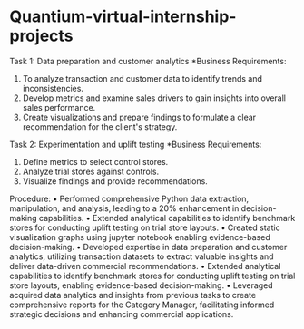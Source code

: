 # Quantium-virtual-internship-projects

Task 1:  Data preparation and customer analytics
*Business Requirements:
 1. To analyze transaction and customer data to identify trends and inconsistencies.
 2. Develop metrics and examine sales drivers to gain insights into overall sales performance.
 3. Create visualizations and prepare findings to formulate a clear recommendation for the 
    client's strategy.
    
Task 2: Experimentation and uplift testing
*Business Requirements:
 1. Define metrics to select control stores.
 2. Analyze trial stores against controls.
 3. Visualize findings and provide recommendations.

Procedure: 
•	Performed comprehensive Python data extraction, manipulation, and analysis, leading to a
  20% enhancement in decision-making capabilities.
•	Extended analytical capabilities to identify benchmark stores for conducting uplift testing on trial store layouts. 
•	Created static visualization graphs using jupyter notebook enabling evidence-based decision-making.
•	Developed expertise in data preparation and customer analytics, utilizing transaction datasets to extract valuable insights and deliver data-driven commercial recommendations.
•	Extended analytical capabilities to identify benchmark stores for conducting uplift testing on trial store layouts, enabling evidence-based decision-making.
•	Leveraged acquired data analytics and insights from previous tasks to create comprehensive reports for the Category Manager, facilitating informed strategic decisions and enhancing commercial applications.

 
